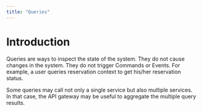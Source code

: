 ```yaml
---
title: "Queries"
---
```


# Introduction

Queries are ways to inspect the state of the system. 
They do not cause changes in the system. 
They do not trigger Commands or Events.
For example, a user queries reservation context to get his/her reservation status.

Some queries may call not only a single service but also multiple services.
In that case, the API gateway may be useful to aggregate the multiple query results.
